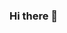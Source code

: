 ### Hi there 👋

<!--
**Yaochenger/Yaochenger** is a ✨ _special_ ✨ repository because its `README.md` (this file) appears on your GitHub profile.
Here are some ideas to get you started:
![GithubStats](https://github-readme-stats.vercel.app/api?username=Yaochenger&show_icons=true&theme=dark&count_private=true)
- 🔭 I’m currently working on ...
- 🌱 I’m currently learning ...
- 👯 I’m looking to collaborate on ...
- 🤔 I’m looking for help with ...
- 💬 Ask me about ...
- 📫 How to reach me: ...
- 😄 Pronouns: ...
- ⚡ Fun fact: ...
-->
